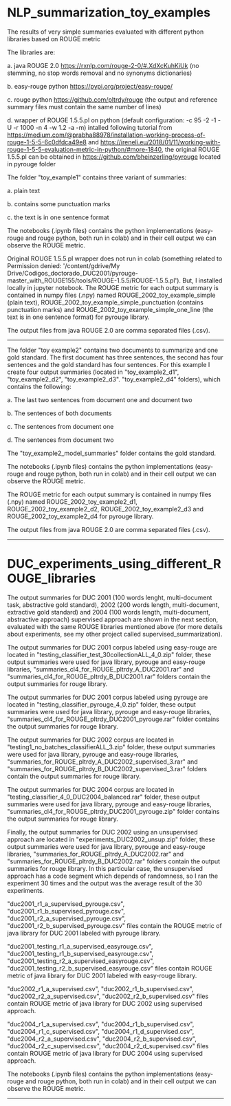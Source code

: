 # NLP_summarization_toy_examples

The results of very simple summaries evaluated with different python libraries based on ROUGE metric

The libraries are:

a. java ROUGE 2.0 https://rxnlp.com/rouge-2-0/#.XdXcKuhKiUk (no stemming, no stop words removal and no synonyms dictionaries)

b. easy-rouge python https://pypi.org/project/easy-rouge/

c. rouge python https://github.com/pltrdy/rouge (the output and reference summary files must contain the same number of lines)

d. wrapper of ROUGE 1.5.5.pl on python (default configuration: -c 95 -2 -1 -U -r 1000 -n 4 -w 1.2 -a -m) intalled following tutorial from https://medium.com/@prabha88978/installation-working-process-of-rouge-1-5-5-6c0dfdca49e8 and https://ireneli.eu/2018/01/11/working-with-rouge-1-5-5-evaluation-metric-in-python/#more-1840, the original ROUGE 1.5.5.pl can be obtained in https://github.com/bheinzerling/pyrouge located in pyrouge folder

The folder "toy_example1" contains three variant of summaries:

a. plain text

b. contains some punctuation marks

c. the text is in one sentence format

The notebooks (.ipynb files) contains the python implementations (easy-rouge and rouge python, both run in colab) and in their cell output we can observe the ROUGE metric.

Original ROUGE 1.5.5.pl wrapper does not run in colab (something related to Permission denied: '/content/gdrive/My Drive/Codigos_doctorado_DUC2001/pyrouge-master_with_ROUGE155/tools/ROUGE-1.5.5/ROUGE-1.5.5.pl'). But, I installed locally in jupyter notebook. The ROUGE metric for each output summary is contained in numpy files (.npy) named ROUGE_2002_toy_example_simple (plain text), ROUGE_2002_toy_example_simple_punctuation (contains punctuation marks) and ROUGE_2002_toy_example_simple_one_line (the text is in one sentence format) for pyrouge library.

The output files from java ROUGE 2.0 are comma separated files (.csv).

--------------------------------------------------------------------------------------------------------------------------------------

The folder "toy example2" contains two documents to summarize and one gold standard. The first document has three sentences, the second has four sentences and the gold standard has four sentences. For this example I create four output summaries (located in "toy_example2_d1", "toy_example2_d2", "toy_example2_d3". "toy_example2_d4" folders), which contains the following:

a. The last two sentences from document one and document two

b. The sentences of both documents

c. The sentences from document one

d. The sentences from document two

The "toy_example2_model_summaries" folder contains the gold standard.

The notebooks (.ipynb files) contains the python implementations (easy-rouge and rouge python, both run in colab) and in their cell output we can observe the ROUGE metric.

The ROUGE metric for each output summary is contained in numpy files (.npy) named ROUGE_2002_toy_example2_d1, ROUGE_2002_toy_example2_d2, ROUGE_2002_toy_example2_d3 and ROUGE_2002_toy_example2_d4 for pyrouge library.

The output files from java ROUGE 2.0 are comma separated files (.csv).

----------------------------------------------------------------------------------------------------------------------------------------
# DUC_experiments_using_different_ROUGE_libraries

The output summaries for DUC 2001 (100 words lenght, multi-document task, abstractive gold standard), 2002 (200 words length, multi-document, extractive gold standard) and 2004 (100 words length, multi-document, abstractive approach) supervised approach are shown in the next section, evaluated with the same ROUGE libraries mentioned above (for more details about experiments, see my other project called supervised_summarization).

The output summaries for DUC 2001 corpus labeled using easy-rouge are located in "testing_classifier_test_30collectionALL_4_0.zip" folder, these output summaries were used for java library, pyrouge and easy-rouge libraries, "summaries_cl4_for_ROUGE_pltrdy_A_DUC2001.rar" and "summaries_cl4_for_ROUGE_pltrdy_B_DUC2001.rar" folders contain the output summaries for rouge library.

The output summaries for DUC 2001 corpus labeled using pyrouge are located in "testing_classifier_pyrouge_4_0.zip" folder, these output summaries were used for java library, pyrouge and easy-rouge libraries, "summaries_cl4_for_ROUGE_pltrdy_DUC2001_pyrouge.rar" folder contains the output summaries for rouge library.

The output summaries for DUC 2002 corpus are located in "testing1_no_batches_classifierALL_3.zip" folder, these output summaries were used for java library, pyrouge and easy-rouge libraries, "summaries_for_ROUGE_pltrdy_A_DUC2002_supervised_3.rar" and "summaries_for_ROUGE_pltrdy_B_DUC2002_supervised_3.rar" folders contain the output summaries for rouge library.

The output summaries for DUC 2004 corpus are located in "testing_classifier_4_0_DUC2004_balanced.rar" folder, these output summaries were used for java library, pyrouge and easy-rouge libraries, "summaries_cl4_for_ROUGE_pltrdy_DUC2001_pyrouge.zip" folder contains the output summaries for rouge library.

Finally, the output summaries for DUC 2002 using an unsupervised approach are located in "experiments_DUC2002_unsup.zip" folder, these output summaries were used for java library, pyrouge and easy-rouge libraries, "summaries_for_ROUGE_pltrdy_A_DUC2002.rar" and "summaries_for_ROUGE_pltrdy_B_DUC2002.rar" folders contain the output summaries for rouge library. In this particular case, the unsupervised approach has a code segment which depends of randomness, so I ran the experiment 30 times and the output was the average result of the 30 experiments.

"duc2001_r1_a_supervised_pyrouge.csv", "duc2001_r1_b_supervised_pyrouge.csv", "duc2001_r2_a_supervised_pyrouge.csv", "duc2001_r2_b_supervised_pyrouge.csv" files contain the ROUGE metric of java library for DUC 2001 labeled with pyrouge library.

"duc2001_testing_r1_a_supervised_easyrouge.csv", "duc2001_testing_r1_b_supervised_easyrouge.csv", "duc2001_testing_r2_a_supervised_easyrouge.csv", "duc2001_testing_r2_b_supervised_easyrouge.csv" files contain ROUGE metric of java library for DUC 2001 labeled with easy-rouge library.

"duc2002_r1_a_supervised.csv", "duc2002_r1_b_supervised.csv", "duc2002_r2_a_supervised.csv", "duc2002_r2_b_supervised.csv" files contain ROUGE metric of java library for DUC 2002 using supervised approach.

"duc2004_r1_a_supervised.csv", "duc2004_r1_b_supervised.csv", "duc2004_r1_c_supervised.csv", "duc2004_r1_d_supervised.csv", "duc2004_r2_a_supervised.csv", "duc2004_r2_b_supervised.csv", "duc2004_r2_c_supervised.csv", "duc2004_r2_d_supervised.csv" files contain ROUGE metric of java library for DUC 2004 using supervised approach.

The notebooks (.ipynb files) contains the python implementations (easy-rouge and rouge python, both run in colab) and in their cell output we can observe the ROUGE metric.

----------------------------------------------------------------------------------------------------------------------------------------
